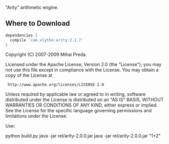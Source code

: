 "Arity" arithmetic engine.

Where to Download
-----------------
```groovy
dependencies {
  compile 'com.xlythe:arity:2.1.7'
}
```

Copyright (C) 2007-2009 Mihai Preda.

Licensed under the Apache License, Version 2.0 (the "License");
you may not use this file except in compliance with the License.
You may obtain a copy of the License at

     http://www.apache.org/licenses/LICENSE-2.0

Unless required by applicable law or agreed to in writing, software
distributed under the License is distributed on an "AS IS" BASIS,
WITHOUT WARRANTIES OR CONDITIONS OF ANY KIND, either express or implied.
See the License for the specific language governing permissions and
limitations under the License.


Use:

python build.py
java -jar rel/arity-2.0.0.jar
java -jar rel/arity-2.0.0.jar "1+2"
